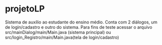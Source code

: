 # projetoLP
Sistema de auxílio ao estudante do ensino médio. Conta com 2 diálogos, um de login/cadastro e outro do sistema.
Para fins de teste acessar o arquivo src/mainDialog/main/Main.java (sistema principal) ou src/login_Registro/main/Main.java(tela de login/cadastro)

